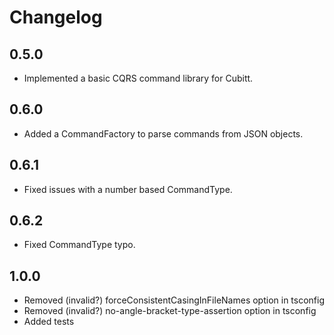 # Changelog

## 0.5.0

- Implemented a basic CQRS command library for Cubitt.

## 0.6.0

- Added a CommandFactory to parse commands from JSON objects.

## 0.6.1

- Fixed issues with a number based CommandType.

## 0.6.2

- Fixed CommandType typo.

## 1.0.0

- Removed (invalid?) forceConsistentCasingInFileNames option in tsconfig
- Removed (invalid?) no-angle-bracket-type-assertion option in tsconfig
- Added tests
